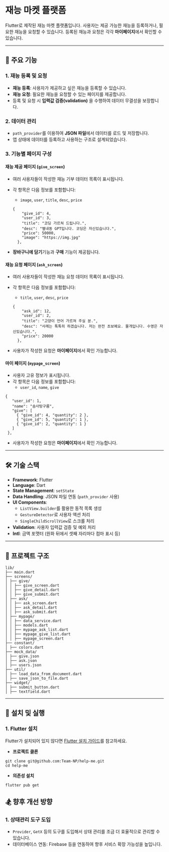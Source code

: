 # 재능 마켓 플랫폼

Flutter로 제작된 재능 마켓 플랫폼입니다. 사용자는 제공 가능한 재능을 등록하거나, 필요한 재능을 요청할 수 있습니다. 등록된 재능과 요청은 각각 **마이페이지**에서 확인할 수 있습니다.

---

## 📌 **주요 기능**

### 1. **재능 등록 및 요청**

- **재능 등록**: 사용자가 제공하고 싶은 재능을 등록할 수 있습니다.
- **재능 요청**: 필요한 재능을 요청할 수 있는 페이지를 제공합니다.
- 등록 및 요청 시 **입력값 검증(validation)** 을 수행하여 데이터 무결성을 보장합니다.

### 2. **데이터 관리**

- `path_provider`를 이용하여 **JSON 파일**에서 데이터를 로드 및 저장합니다.
- 앱 상태에 데이터를 등록하고 사용하는 구조로 설계되었습니다.

### 3. **기능별 페이지 구성**

#### **재능 제공 페이지 (`give_screen`)**

- 여러 사용자들이 작성한 재능 기부 데이터 목록이 표시됩니다.
- 각 항목은 다음 정보를 포함합니다:

  - `image`, `user`, `title`, `desc`, `price`

  ```
  {
      "give_id": 4,
      "user_id": 3,
      "title": "코딩 가르쳐 드립니다.",
      "desc": "별내동 GPT입니다. 코딩은 자신있습니다.",
      "price": 50000,
      "image": "https://img.jpg"
    },
  ```

- **장바구니에 담기**기능과 **구매** 기능이 제공됩니다.

#### **재능 요청 페이지 (`ask_screen`)**

- 여러 사용자들이 작성한 재능 요청 데이터 목룍이 표시됩니다.
- 각 항목은 다음 정보를 포함합니다:

  - `title`, `user`, `desc`, `price`

  ```
  {
      "ask_id": 12,
      "user_id": 2,
      "title": "고양이 언어 가르쳐 주실 분.",
      "desc": "사례는 톡톡히 하겠습니다. 저는 완전 초보예요. 물개입니다. 수영은 자신있습니다.",
      "price": 20000
    },
  ```

- 사용자가 작성한 요청은 **마이페이지**에서 확인 가능합니다.

#### **마이 페이지 (`mypage_screen`)**

- 사용자 고유 정보가 표시됩니다.
- 각 항목은 다음 정보를 포함합니다:
  - `user_id`, `name`, `give`

```
{
   "user_id": 1,
   "name": "솜사탕구름",
   "give": [
     { "give_id": 4, "quantity": 2 },
     { "give_id": 5, "quantity": 1 },
     { "give_id": 2, "quantity": 1 }
   ]
 },
```

- 사용자가 작성한 요청은 **마이페이지**에서 확인 가능합니다.

---

## 🛠️ **기술 스택**

- **Framework**: Flutter
- **Language**: Dart
- **State Management**: `setState`
- **Data Handling**: JSON 파일 연동 (`path_provider` 사용)
- **UI Components**:
  - `ListView.builder`를 활용한 동적 목록 생성
  - `GestureDetector`로 사용자 액션 처리
  - `SingleChildScrollView`로 스크롤 처리
- **Validation**: 사용자 입력값 검증 및 예외 처리
- **Intl**: 금액 포맷터 (원화 뒤에서 셋째 자리마다 컴마 표시 등)

---

## 📂 **프로젝트 구조**

```
lib/
├── main.dart
├── screens/
│ ├── give/
│ │ ├── give_screen.dart
│ │ ├── give_detail.dart
│ │ ├── give_submit.dart
│ ├── ask/
│ │ ├── ask_screen.dart
│ │ ├── ask_detail.dart
│ │ ├── ask_submit.dart
│ ├── mypage/
│ │ ├── data_service.dart
│ │ ├── models.dart
│ │ ├── mypage_ask_list.dart
│ │ ├── mypage_give_list.dart
│ │ ├── mypage_screen.dart
├── constant/
│ ├── colors.dart
├── mock_data/
│ ├── give.json
│ ├── ask.json
│ ├── users.json
├── util/
│ ├── load_data_from_document.dart
│ ├── save_json_to_file.dart
├── widget/
│ ├── submit_button.dart
│ ├── textfield.dart
```

---

## 🚀 **설치 및 실행**

### 1. **Flutter 설치**

Flutter가 설치되어 있지 않다면 [Flutter 설치 가이드](https://docs.flutter.dev/get-started/install)를 참고하세요.

- **프로젝트 클론**

```
git clone git@github.com:Team-NP/help-me.git
cd help-me
```

- **의존성 설치**

```
flutter pub get
```

## 🏂 **향후 개선 방향**

### 1. **상태관리 도구 도입**

- `Provider`, `GetX` 등의 도구를 도입해서 상태 관리를 조금 더 효율적으로 관리할 수 있습니다.
- 데이터베이스 연동: Firebase 등을 연동하여 향후 서비스 확장 가능성을 높입니다.
